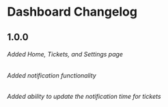 # Dashboard Changelog

## 1.0.0

###### Added Home, Tickets, and Settings page

###### Added notification functionality

###### Added ability to update the notification time for tickets
